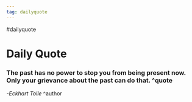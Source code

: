 ```yaml
---
tag: dailyquote
---
```


#dailyquote

# Daily Quote

### The past has no power to stop you from being present now. Only your grievance about the past can do that. ^quote
*-Eckhart Tolle* ^author
